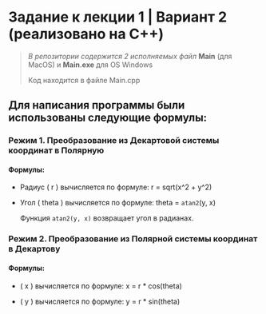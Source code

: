 # Задание к лекции 1 | Вариант 2 (реализовано на C++)

> _В репозитории содержится 2 исполняемых файл_ **Main** (для MacOS) и **Main.exe** для OS Windows
>
> Код находится в файле Main.cpp

## Для написания программы были использованы следующие формулы:

### Режим 1. **Преобразование из Декартовой системы координат в Полярную**

#### Формулы:
- Радиус \( r \) вычисляется по формуле:
  r = sqrt(x^2 + y^2)

- Угол \( theta \) вычисляется по формуле:
  theta = `atan2`(y, x)

  Функция `atan2(y, x)` возвращает угол в радианах.

### Режим 2. **Преобразование из Полярной системы координат в Декартову**

#### Формулы:
- \( x \) вычисляется по формуле:
  x = r * cos(theta)

- \( y \) вычисляется по формуле:
  y = r * sin(theta)



